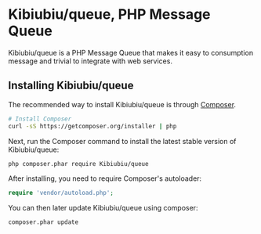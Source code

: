 Kibiubiu/queue, PHP Message Queue
=======================

Kibiubiu/queue is a PHP Message Queue that makes it easy to consumption message and
trivial to integrate with web services.

## Installing Kibiubiu/queue

The recommended way to install Kibiubiu/queue is through
[Composer](http://getcomposer.org).

```bash
# Install Composer
curl -sS https://getcomposer.org/installer | php
```

Next, run the Composer command to install the latest stable version of Kibiubiu/queue:

```bash
php composer.phar require Kibiubiu/queue
```

After installing, you need to require Composer's autoloader:

```php
require 'vendor/autoload.php';
```

You can then later update Kibiubiu/queue using composer:

 ```bash
composer.phar update
 ```